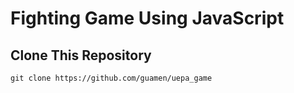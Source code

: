 # Fighting Game Using JavaScript

## Clone This Repository

```
git clone https://github.com/guamen/uepa_game
```
